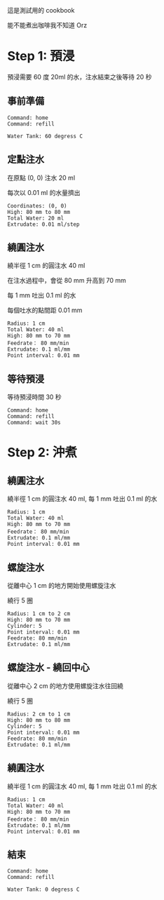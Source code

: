 這是測試用的 cookbook

能不能煮出咖啡我不知道 Orz

# Step 1: 預浸

預浸需要 60 度 20ml 的水，注水結束之後等待 20 秒

## 事前準備

``` operations
Command: home 
Command: refill 
```

``` heat
Water Tank: 60 degress C
```
## 定點注水

在原點 (0, 0) 注水 20 ml

每次以 0.01 ml 的水量擠出

``` fixed_point
Coordinates: (0, 0)
High: 80 mm to 80 mm
Total Water: 20 ml
Extrudate: 0.01 ml/step
```

## 繞圓注水

繞半徑 1 cm 的圓注水 40 ml

在注水過程中，會從 80 mm 升高到 70 mm

每 1 mm 吐出 0.1 ml 的水

每個吐水的點間距 0.01 mm

``` circle
Radius: 1 cm
Total Water: 40 ml
High: 80 mm to 70 mm
Feedrate： 80 mm/min
Extrudate: 0.1 ml/mm
Point interval: 0.01 mm
```

## 等待預浸

等待預浸時間 30 秒

``` operations
Command: home 
Command: refill 
Command: wait 30s
```

# Step 2: 沖煮

## 繞圓注水

繞半徑 1 cm 的圓注水 40 ml, 每 1 mm 吐出 0.1 ml 的水

``` circle
Radius: 1 cm
Total Water: 40 ml
High: 80 mm to 70 mm
Feedrate： 80 mm/min
Extrudate: 0.1 ml/mm
Point interval: 0.01 mm
```

## 螺旋注水

從離中心 1 cm 的地方開始使用螺旋注水

繞行 5 圈

``` spiral
Radius: 1 cm to 2 cm
High: 80 mm to 70 mm
Cylinder: 5
Point interval: 0.01 mm
Feedrate: 80 mm/min
Extrudate: 0.1 ml/mm
```

## 螺旋注水 - 繞回中心

從離中心 2 cm 的地方使用螺旋注水往回繞

繞行 5 圈

``` spiral
Radius: 2 cm to 1 cm
High: 80 mm to 80 mm
Cylinder: 5
Point interval: 0.01 mm
Feedrate: 80 mm/min
Extrudate: 0.1 ml/mm
```

## 繞圓注水

繞半徑 1 cm 的圓注水 40 ml, 每 1 mm 吐出 0.1 ml 的水

``` circle
Radius: 1 cm
Total Water: 40 ml
High: 80 mm to 70 mm
Feedrate： 80 mm/min
Extrudate: 0.1 ml/mm
Point interval: 0.01 mm
```

## 結束

``` operations
Command: home 
Command: refill 
```

``` heat
Water Tank: 0 degress C
```
